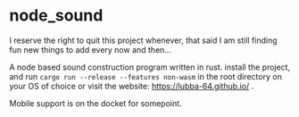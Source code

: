 # node_sound

I reserve the right to quit this project whenever, that said I am still finding fun new things to add every now and then...

A node based sound construction program written in rust. install the project, and run `cargo run --release --features non-wasm` in the root directory on your OS of choice or visit the website: https://lubba-64.github.io/
.

Mobile support is on the docket for somepoint.

